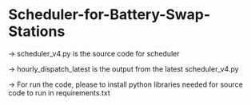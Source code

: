 # Scheduler-for-Battery-Swap-Stations
-> 
scheduler_v4.py is the source code for scheduler

-> 
hourly_dispatch_latest is the output from the latest scheduler_v4.py

-> 
For run the code, please to install python libraries needed for source code to run in requirements.txt

